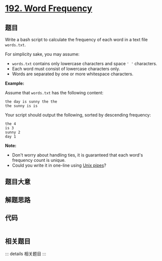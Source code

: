 # [192. Word Frequency](https://leetcode.com/problems/word-frequency)

## 题目

Write a bash script to calculate the frequency of each word in a text file
`words.txt`.

For simplicity sake, you may assume:

  * `words.txt` contains only lowercase characters and space `' '` characters.
  * Each word must consist of lowercase characters only.
  * Words are separated by one or more whitespace characters.

**Example:**

Assume that `words.txt` has the following content:

    
    
    the day is sunny the the
    the sunny is is
    

Your script should output the following, sorted by descending frequency:

    
    
    the 4
    is 3
    sunny 2
    day 1
    

**Note:**

  * Don't worry about handling ties, it is guaranteed that each word's frequency count is unique.
  * Could you write it in one-line using [Unix pipes](http://tldp.org/HOWTO/Bash-Prog-Intro-HOWTO-4.html)?


## 题目大意

## 解题思路

## 代码

```javascript

```

## 相关题目

::: details 相关题目
:::
